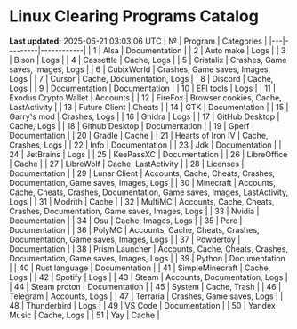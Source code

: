 # Linux Clearing Programs Catalog
**Last updated:** 2025-06-21 03:03:06 UTC
| № | Program | Categories |
|---|---------|------------|
| 1 | Alsa | Documentation |
| 2 | Auto make | Logs |
| 3 | Bison | Logs |
| 4 | Cassettle | Cache, Logs |
| 5 | Cristalix | Crashes, Game saves, Images, Logs |
| 6 | CubixWorld | Crashes, Game saves, Images, Logs |
| 7 | Cursor | Cache, Documentation, Logs |
| 8 | Discord | Cache, Logs |
| 9 | Documentation | Documentation |
| 10 | EFI tools | Logs |
| 11 | Exodus Crypto Wallet | Accounts |
| 12 | FireFox | Browser cookies, Cache, LastActivity |
| 13 | Future Client | Cheats |
| 14 | GTK | Documentation |
| 15 | Garry's mod | Crashes, Logs |
| 16 | Ghidra | Logs |
| 17 | GitHub Desktop | Cache, Logs |
| 18 | Github Desktop | Documentation |
| 19 | Gperf | Documentation |
| 20 | Gradle | Cache |
| 21 | Hearts of Iron IV | Cache, Crashes, Logs |
| 22 | Info | Documentation |
| 23 | Jdk | Documentation |
| 24 | JetBrains | Logs |
| 25 | KeePassXC | Documentation |
| 26 | LibreOffice | Cache |
| 27 | LibreWolf | Cache, LastActivity |
| 28 | Licenses | Documentation |
| 29 | Lunar Client | Accounts, Cache, Cheats, Crashes, Documentation, Game saves, Images, Logs |
| 30 | Minecraft | Accounts, Cache, Cheats, Crashes, Documentation, Game saves, Images, LastActivity, Logs |
| 31 | Modrith | Cache |
| 32 | MultiMC | Accounts, Cache, Cheats, Crashes, Documentation, Game saves, Images, Logs |
| 33 | Nvidia | Documentation |
| 34 | Osu | Cache, Images, Logs |
| 35 | Pcre | Documentation |
| 36 | PolyMC | Accounts, Cache, Cheats, Crashes, Documentation, Game saves, Images, Logs |
| 37 | Powdertoy | Documentation |
| 38 | Prism Launcher | Accounts, Cache, Cheats, Crashes, Documentation, Game saves, Images, Logs |
| 39 | Python | Documentation |
| 40 | Rust language | Documentation |
| 41 | SimpleMinecraft | Cache, Logs |
| 42 | Spotify | Logs |
| 43 | Steam | Accounts, Documentation, Logs |
| 44 | Steam proton | Documentation |
| 45 | System | Cache, Trash |
| 46 | Telegram | Accounts, Logs |
| 47 | Terraria | Crashes, Game saves, Logs |
| 48 | Thunderbird | Logs |
| 49 | VS Code | Documentation |
| 50 | Yandex Music | Cache, Logs |
| 51 | Yay | Cache |
